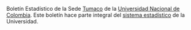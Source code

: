 Boletín Estadístico de la Sede [Tumaco](http://tumaco-pacifico.unal.edu.co/) de la [Universidad Nacional de Colombia](http://unal.edu.co/). Este boletín hace parte integral del [sistema estadístico](http://estadisticas.unal.edu.co/home/) de la Universidad.
